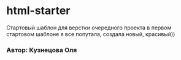 # html-starter
Стартовый шаблон для верстки очередного проекта
в первом стартовом шаблоне я все попутала, создала новый, красивый)) 
### Автор: Кузнецова Оля